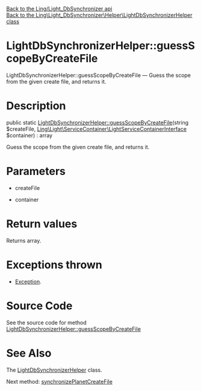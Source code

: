 [Back to the Ling/Light_DbSynchronizer api](https://github.com/lingtalfi/Light_DbSynchronizer/blob/master/doc/api/Ling/Light_DbSynchronizer.md)<br>
[Back to the Ling\Light_DbSynchronizer\Helper\LightDbSynchronizerHelper class](https://github.com/lingtalfi/Light_DbSynchronizer/blob/master/doc/api/Ling/Light_DbSynchronizer/Helper/LightDbSynchronizerHelper.md)


LightDbSynchronizerHelper::guessScopeByCreateFile
================



LightDbSynchronizerHelper::guessScopeByCreateFile — Guess the scope from the given create file, and returns it.




Description
================


public static [LightDbSynchronizerHelper::guessScopeByCreateFile](https://github.com/lingtalfi/Light_DbSynchronizer/blob/master/doc/api/Ling/Light_DbSynchronizer/Helper/LightDbSynchronizerHelper/guessScopeByCreateFile.md)(string $createFile, [Ling\Light\ServiceContainer\LightServiceContainerInterface](https://github.com/lingtalfi/Light/blob/master/doc/api/Ling/Light/ServiceContainer/LightServiceContainerInterface.md) $container) : array




Guess the scope from the given create file, and returns it.




Parameters
================


- createFile

    

- container

    


Return values
================

Returns array.


Exceptions thrown
================

- [Exception](http://php.net/manual/en/class.exception.php).&nbsp;







Source Code
===========
See the source code for method [LightDbSynchronizerHelper::guessScopeByCreateFile](https://github.com/lingtalfi/Light_DbSynchronizer/blob/master/Helper/LightDbSynchronizerHelper.php#L30-L51)


See Also
================

The [LightDbSynchronizerHelper](https://github.com/lingtalfi/Light_DbSynchronizer/blob/master/doc/api/Ling/Light_DbSynchronizer/Helper/LightDbSynchronizerHelper.md) class.

Next method: [synchronizePlanetCreateFile](https://github.com/lingtalfi/Light_DbSynchronizer/blob/master/doc/api/Ling/Light_DbSynchronizer/Helper/LightDbSynchronizerHelper/synchronizePlanetCreateFile.md)<br>

